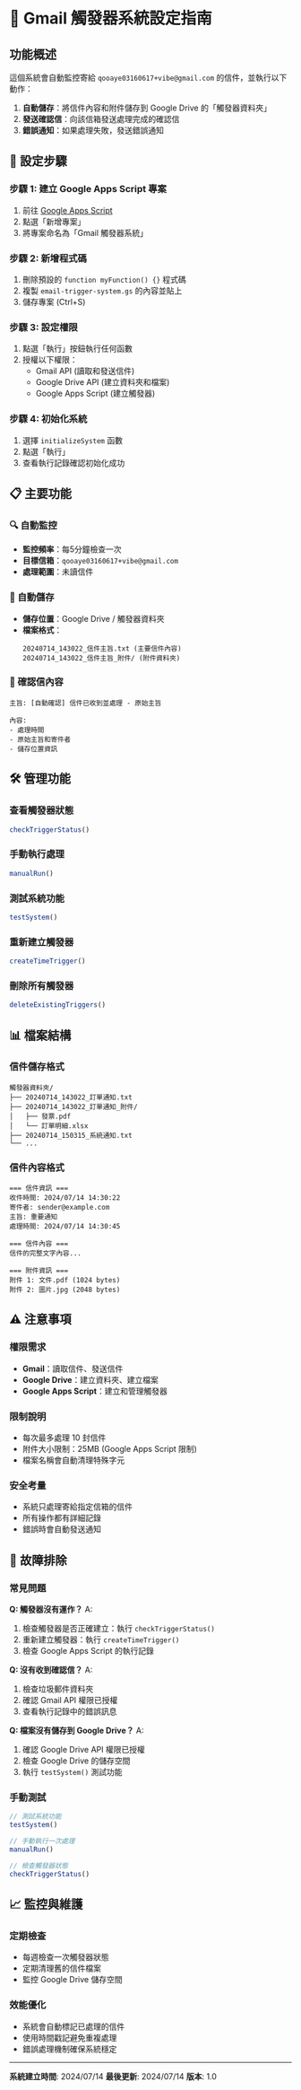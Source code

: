 # 📧 Gmail 觸發器系統設定指南

## 功能概述

這個系統會自動監控寄給 `qooaye03160617+vibe@gmail.com` 的信件，並執行以下動作：

1. **自動儲存**：將信件內容和附件儲存到 Google Drive 的「觸發器資料夾」
2. **發送確認信**：向該信箱發送處理完成的確認信
3. **錯誤通知**：如果處理失敗，發送錯誤通知

## 🚀 設定步驟

### 步驟 1: 建立 Google Apps Script 專案

1. 前往 [Google Apps Script](https://script.google.com)
2. 點選「新增專案」
3. 將專案命名為「Gmail 觸發器系統」

### 步驟 2: 新增程式碼

1. 刪除預設的 `function myFunction() {}` 程式碼
2. 複製 `email-trigger-system.gs` 的內容並貼上
3. 儲存專案 (Ctrl+S)

### 步驟 3: 設定權限

1. 點選「執行」按鈕執行任何函數
2. 授權以下權限：
   - Gmail API (讀取和發送信件)
   - Google Drive API (建立資料夾和檔案)
   - Google Apps Script (建立觸發器)

### 步驟 4: 初始化系統

1. 選擇 `initializeSystem` 函數
2. 點選「執行」
3. 查看執行記錄確認初始化成功

## 📋 主要功能

### 🔍 自動監控
- **監控頻率**：每5分鐘檢查一次
- **目標信箱**：`qooaye03160617+vibe@gmail.com`
- **處理範圍**：未讀信件

### 💾 自動儲存
- **儲存位置**：Google Drive / 觸發器資料夾
- **檔案格式**：
  ```
  20240714_143022_信件主旨.txt (主要信件內容)
  20240714_143022_信件主旨_附件/ (附件資料夾)
  ```

### 📮 確認信內容
```
主旨: [自動確認] 信件已收到並處理 - 原始主旨

內容:
- 處理時間
- 原始主旨和寄件者
- 儲存位置資訊
```

## 🛠 管理功能

### 查看觸發器狀態
```javascript
checkTriggerStatus()
```

### 手動執行處理
```javascript
manualRun()
```

### 測試系統功能
```javascript
testSystem()
```

### 重新建立觸發器
```javascript
createTimeTrigger()
```

### 刪除所有觸發器
```javascript
deleteExistingTriggers()
```

## 📊 檔案結構

### 信件儲存格式
```
觸發器資料夾/
├── 20240714_143022_訂單通知.txt
├── 20240714_143022_訂單通知_附件/
│   ├── 發票.pdf
│   └── 訂單明細.xlsx
├── 20240714_150315_系統通知.txt
└── ...
```

### 信件內容格式
```
=== 信件資訊 ===
收件時間: 2024/07/14 14:30:22
寄件者: sender@example.com
主旨: 重要通知
處理時間: 2024/07/14 14:30:45

=== 信件內容 ===
信件的完整文字內容...

=== 附件資訊 ===
附件 1: 文件.pdf (1024 bytes)
附件 2: 圖片.jpg (2048 bytes)
```

## ⚠️ 注意事項

### 權限需求
- **Gmail**：讀取信件、發送信件
- **Google Drive**：建立資料夾、建立檔案
- **Google Apps Script**：建立和管理觸發器

### 限制說明
- 每次最多處理 10 封信件
- 附件大小限制：25MB (Google Apps Script 限制)
- 檔案名稱會自動清理特殊字元

### 安全考量
- 系統只處理寄給指定信箱的信件
- 所有操作都有詳細記錄
- 錯誤時會自動發送通知

## 🔧 故障排除

### 常見問題

**Q: 觸發器沒有運作？**
A: 
1. 檢查觸發器是否正確建立：執行 `checkTriggerStatus()`
2. 重新建立觸發器：執行 `createTimeTrigger()`
3. 檢查 Google Apps Script 的執行記錄

**Q: 沒有收到確認信？**
A:
1. 檢查垃圾郵件資料夾
2. 確認 Gmail API 權限已授權
3. 查看執行記錄中的錯誤訊息

**Q: 檔案沒有儲存到 Google Drive？**
A:
1. 確認 Google Drive API 權限已授權
2. 檢查 Google Drive 的儲存空間
3. 執行 `testSystem()` 測試功能

### 手動測試
```javascript
// 測試系統功能
testSystem()

// 手動執行一次處理
manualRun()

// 檢查觸發器狀態
checkTriggerStatus()
```

## 📈 監控與維護

### 定期檢查
- 每週檢查一次觸發器狀態
- 定期清理舊的信件檔案
- 監控 Google Drive 儲存空間

### 效能優化
- 系統會自動標記已處理的信件
- 使用時間戳記避免重複處理
- 錯誤處理機制確保系統穩定

---

**系統建立時間**: 2024/07/14
**最後更新**: 2024/07/14
**版本**: 1.0